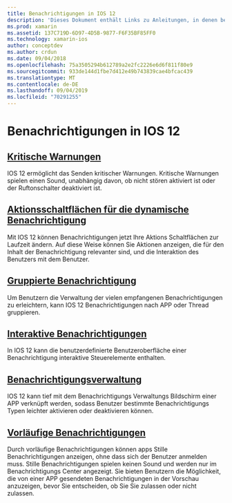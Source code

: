```yaml
---
title: Benachrichtigungen in IOS 12
description: 'Dieses Dokument enthält Links zu Anleitungen, in denen beschrieben wird, wie verschiedene in IOS 12 eingeführte Benachrichtigungs bezogene Features verwendet werden: vorläufige Benachrichtigungen, gruppierte Benachrichtigungen, Benachrichtigungs Verwaltung, interaktive Benachrichtigungen, Schaltflächen für dynamische Benachrichtigungs Aktionen, und kritische Warnungen.'
ms.prod: xamarin
ms.assetid: 137C719D-6D97-4D5B-9877-F6F35BF85FF0
ms.technology: xamarin-ios
author: conceptdev
ms.author: crdun
ms.date: 09/04/2018
ms.openlocfilehash: 75a3505294b612789a2e2fc2226e6d6f811f80e9
ms.sourcegitcommit: 933de144d1fbe7d412e49b743839cae4bfcac439
ms.translationtype: MT
ms.contentlocale: de-DE
ms.lasthandoff: 09/04/2019
ms.locfileid: "70291255"
---
```

# <a name="notifications-in-ios-12"></a>Benachrichtigungen in IOS 12

## <a name="critical-alertscritical-alertsmd"></a>[Kritische Warnungen](critical-alerts.md)

IOS 12 ermöglicht das Senden kritischer Warnungen. Kritische Warnungen spielen einen Sound, unabhängig davon, ob nicht stören aktiviert ist oder der Ruftonschalter deaktiviert ist.

## <a name="dynamic-notification-action-buttonsdynamic-actionsmd"></a>[Aktionsschaltflächen für die dynamische Benachrichtigung](dynamic-actions.md)

Mit IOS 12 können Benachrichtigungen jetzt Ihre Aktions Schaltflächen zur Laufzeit ändern.
Auf diese Weise können Sie Aktionen anzeigen, die für den Inhalt der Benachrichtigung relevanter sind, und die Interaktion des Benutzers mit dem Benutzer.

## <a name="grouped-notificationsgroupedmd"></a>[Gruppierte Benachrichtigung](grouped.md)

Um Benutzern die Verwaltung der vielen empfangenen Benachrichtigungen zu erleichtern, kann IOS 12 Benachrichtigungen nach APP oder Thread gruppieren.

## <a name="interactive-notificationsinteractivemd"></a>[Interaktive Benachrichtigungen](interactive.md)

In IOS 12 kann die benutzerdefinierte Benutzeroberfläche einer Benachrichtigung interaktive Steuerelemente enthalten.

## <a name="notification-managementmanagementmd"></a>[Benachrichtigungsverwaltung](management.md)

IOS 12 kann tief mit dem Benachrichtigungs Verwaltungs Bildschirm einer APP verknüpft werden, sodass Benutzer bestimmte Benachrichtigungs Typen leichter aktivieren oder deaktivieren können.

## <a name="provisional-notificationsprovisionalmd"></a>[Vorläufige Benachrichtigungen](provisional.md)

Durch vorläufige Benachrichtigungen können apps Stille Benachrichtigungen anzeigen, ohne dass sich der Benutzer anmelden muss. Stille Benachrichtigungen spielen keinen Sound und werden nur im Benachrichtigungs Center angezeigt. Sie bieten Benutzern die Möglichkeit, die von einer APP gesendeten Benachrichtigungen in der Vorschau anzuzeigen, bevor Sie entscheiden, ob Sie Sie zulassen oder nicht zulassen.
